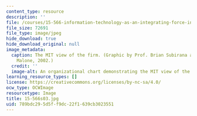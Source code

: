```yaml
---
content_type: resource
description: ''
file: /courses/15-566-information-technology-as-an-integrating-force-in-manufacturing-spring-2003/789bdc295d5ff9dc22f1639cb3023551_15-566s03.jpg
file_size: 72691
file_type: image/jpeg
hide_download: true
hide_download_original: null
image_metadata:
  caption: The MIT view of the firm. (Graphic by Prof. Brian Subirana and Prof. Thomas
    Malone, 2002.)
  credit: ''
  image-alt: An organizational chart demonstrating the MIT view of the firm.
learning_resource_types: []
license: https://creativecommons.org/licenses/by-nc-sa/4.0/
ocw_type: OCWImage
resourcetype: Image
title: 15-566s03.jpg
uid: 789bdc29-5d5f-f9dc-22f1-639cb3023551
---
```

